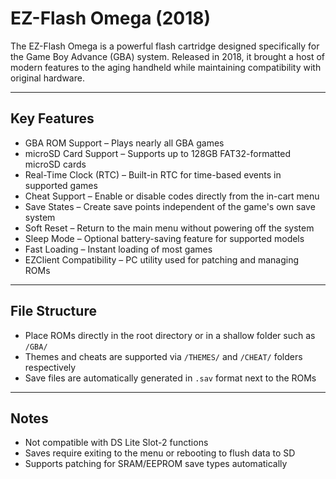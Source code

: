 # EZ-Flash Omega (2018)

The EZ-Flash Omega is a powerful flash cartridge designed specifically for the Game Boy Advance (GBA) system. Released in 2018, it brought a host of modern features to the aging handheld while maintaining compatibility with original hardware.

---

## Key Features

- GBA ROM Support – Plays nearly all GBA games  
- microSD Card Support – Supports up to 128GB FAT32-formatted microSD cards  
- Real-Time Clock (RTC) – Built-in RTC for time-based events in supported games  
- Cheat Support – Enable or disable codes directly from the in-cart menu  
- Save States – Create save points independent of the game's own save system  
- Soft Reset – Return to the main menu without powering off the system  
- Sleep Mode – Optional battery-saving feature for supported models  
- Fast Loading – Instant loading of most games  
- EZClient Compatibility – PC utility used for patching and managing ROMs  

---

## File Structure

- Place ROMs directly in the root directory or in a shallow folder such as `/GBA/`  
- Themes and cheats are supported via `/THEMES/` and `/CHEAT/` folders respectively  
- Save files are automatically generated in `.sav` format next to the ROMs  

---

## Notes

- Not compatible with DS Lite Slot-2 functions  
- Saves require exiting to the menu or rebooting to flush data to SD  
- Supports patching for SRAM/EEPROM save types automatically  
